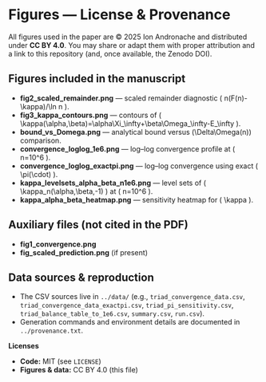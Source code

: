 # Figures — License & Provenance

All figures used in the paper are © 2025 Ion Andronache and distributed under **CC BY 4.0**. 
You may share or adapt them with proper attribution and a link to this repository (and, once available, the Zenodo DOI).

## Figures included in the manuscript
- **fig2_scaled_remainder.png** — scaled remainder diagnostic \( n(F(n)-\kappa)/\ln n \).
- **fig3_kappa_contours.png** — contours of \( \kappa(\alpha,\beta)=\alpha\Xi_\infty+\beta\Omega_\infty-E_\infty \).
- **bound_vs_Domega.png** — analytical bound versus \(\Delta\Omega(n)\) comparison.
- **convergence_loglog_1e6.png** — log–log convergence profile at \( n=10^6 \).
- **convergence_loglog_exactpi.png** — log–log convergence using exact \( \pi(\cdot) \).
- **kappa_levelsets_alpha_beta_n1e6.png** — level sets of \( \kappa_n(\alpha,\beta,-1) \) at \( n=10^6 \).
- **kappa_alpha_beta_heatmap.png** — sensitivity heatmap for \( \kappa \).

## Auxiliary files (not cited in the PDF)
- **fig1_convergence.png**
- **fig_scaled_prediction.png** (if present)

## Data sources & reproduction
- The CSV sources live in `../data/` (e.g., `triad_convergence_data.csv`, `triad_convergence_data_exactpi.csv`, 
  `triad_pi_sensitivity.csv`, `triad_balance_table_to_1e6.csv`, `summary.csv`, `run.csv`).
- Generation commands and environment details are documented in `../provenance.txt`.

**Licenses**
- **Code:** MIT (see `LICENSE`)
- **Figures & data:** CC BY 4.0 (this file)
